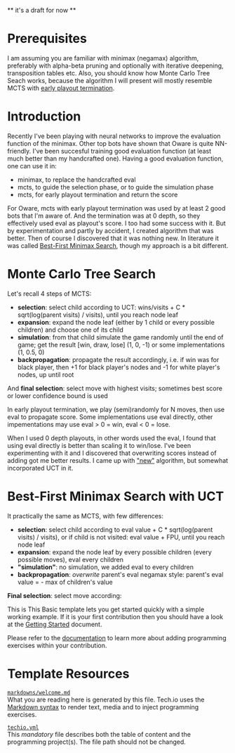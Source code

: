 ** it's a draft for now **

# Prerequisites

I am assuming you are familiar with minimax (negamax) algorithm, preferably with alpha-beta pruning and optionally with iterative deepening, transposition tables etc. Also, you should know how Monte Carlo Tree Seach works, because the algorithm I will present will mostly resemble MCTS with [early playout termination](https://link.springer.com/chapter/10.1007/978-3-319-27992-3_2).


# Introduction

Recently I've been playing with neural networks to improve the evaluation function of the minimax. Other top bots have shown that Oware is quite NN-friendly. I've been succesful training good evaluation function (at least much better than my handcrafted one). Having a good evaluation function, one can use it in:
- minimax, to replace the handcrafted eval
- mcts, to guide the selection phase, or to guide the simulation phase
- mcts, for early playout termination and return the score

For Oware, mcts with early playout termination was used by at least 2 good bots that I'm aware of. And the termination was at 0 depth, so they effectively used eval as playout's score. I too had some success with it. But by experimentation and partly by accident, I created algorithm that was better. Then of course I discovered that it was nothing new. In literature it was called [Best-First Minimax Search](https://www.chessprogramming.org/Best-First_Minimax_Search), though my approach is a bit different.


# Monte Carlo Tree Search

Let's recall 4 steps of MCTS:
- **selection**: select child according to UCT: wins/visits + C * sqrt(log(parent visits) / visits), until you reach node leaf
- **expansion**: expand the node leaf (either by 1 child or every possible children) and choose one of its child
- **simulation**: from that child simulate the game randomly until the end of game; get the result [win, draw, lose] (1, 0, -1) or some implementations (1, 0.5, 0)
- **backpropagation**: propagate the result accordingly, i.e. if win was for black player, then +1 for black player's nodes and -1 for white player's nodes, up until root

And **final selection**: select move with highest visits; sometimes best score or lower confidence bound is used

In early playout termination, we play (semi)randomly for N moves, then use eval to propagate score. Some implementations use eval directly, other impementations may use eval > 0 = win, eval < 0 = lose.

When I used 0 depth playouts, in other words used the eval, I found that using eval directly is better than scaling it to win/lose. I've been experimenting with it and I discovered that overwriting scores instead of adding got me better results. I came up with ["new"](https://www.microsoft.com/en-us/research/publication/best-first-minimax-search/) algorithm, but somewhat incorporated UCT in it.


# Best-First Minimax Search with UCT 

It practically the same as MCTS, with few differences:
- **selection**: select child according to eval value + C * sqrt(log(parent visits) / visits), or if child is not visited: eval value + FPU, until you reach node leaf
- **expansion**: expand the node leaf by every possible children (every possible moves), eval every children
- **"simulation"**: no simulation, we added eval to every children
- **backpropagation**: *overwrite* parent's eval negamax style: parent's eval value = - max of children's value

**Final selection**: select move according: 

This is
This Basic template lets you get started quickly with a simple working example. If it is your first contribution then you should have a look at the [Getting Started](https://tech.io/doc/getting-started-create-playground) document.


Please refer to the [documentation](https://tech.io/doc) to learn more about adding programming exercises within your contribution.

# Template Resources

[`markdowns/welcome.md`](https://github.com/TechDotIO/techio-basic-template/blob/master/markdowns/welcome.md)  
What you are reading here is generated by this file. Tech.io uses the [Markdown syntax](https://tech.io/doc/reference-markdowns) to render text, media and to inject programming exercises.


[`techio.yml`](https://github.com/TechDotIO/techio-basic-template/blob/master/techio.yml)  
This *mandatory* file describes both the table of content and the programming project(s). The file path should not be changed.
